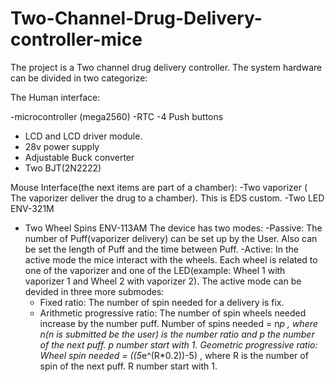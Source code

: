 # Two-Channel-Drug-Delivery-controller-mice
The project is a Two channel drug delivery controller. 
The system hardware can be divided in two categorize:

The Human interface:

   -microcontroller (mega2560)
   -RTC 
   -4 Push buttons 
   - LCD and LCD driver module. 
   - 28v power supply 
   - Adjustable Buck converter 
   - Two BJT(2N2222)

Mouse Interface(the next items are part of a chamber):
  -Two vaporizer ( The vaporizer deliver the drug to a chamber). This is EDS custom. 
  -Two LED ENV-321M
  - Two Wheel Spins  ENV-113AM
The device has two modes:
   -Passive: The number of Puff(vaporizer delivery) can be set up by the User. Also can be set the length of Puff and the time between Puff. 
   -Active: In the active mode the mice interact with the wheels. Each wheel is related to one of the vaporizer and one of the LED(example: Wheel 1 with vaporizer 1 and Wheel 2 with vaporizer 2). The active mode can be devided in three more submodes:
      - Fixed ratio: The number of spin needed for a delivery is fix.
      - Arithmetic progressive ratio: The number of spin wheels needed increase by the number puff.
            Number of spins needed = n*p ,  where n(n is submitted be the user) is the number ratio and p the number of the next puff. p number start with 1.
            Geometric progressive ratio: Wheel spin needed = ((5*e^(R*0.2))-5) , where R is the number of spin of the next puff. R number start with 1.
